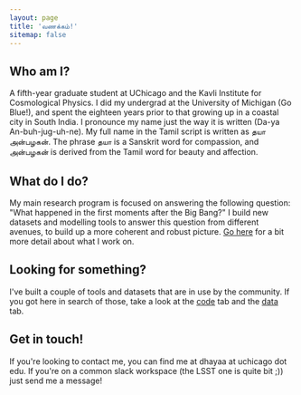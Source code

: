 ```yaml
---
layout: page
title: 'வணக்கம்!'
sitemap: false
---
```



## Who am I?
A fifth-year graduate student at UChicago and the Kavli Institute for Cosmological Physics. I did my undergrad at the University of Michigan (Go Blue!), and spent the eighteen years prior to that growing up in a coastal city in South India. I pronounce my name just the way it is written (Da-ya An-buh-jug-uh-ne). My full name in the Tamil script is written as தயா அன்பழகன். The phrase தயா is a Sanskrit word for compassion, and அன்பழகன் is derived from the Tamil word for beauty and affection.


## What do I do?

My main research program is focused on answering the following question: "What happened in the first moments after the Big Bang?" I build new datasets and modelling tools to answer this question from different avenues, to build up a more coherent and robust picture. [Go here](/research.md) for a bit more detail about what I work on.


## Looking for something?

I've built a couple of tools and datasets that are in use by the community. If you got here in search of those, take a look at the [code](/code.md) tab and the [data](/data.md) tab.


## Get in touch!

If you're looking to contact me, you can find me at dhayaa at uchicago dot edu. If you're on a common slack workspace (the LSST one is quite bit ;)) just send me a message!
